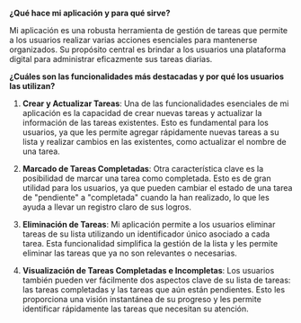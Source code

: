 **¿Qué hace mi aplicación y para qué sirve?**

Mi aplicación es una robusta herramienta de gestión de tareas que permite a los usuarios realizar varias acciones esenciales para mantenerse organizados. Su propósito central es brindar a los usuarios una plataforma digital para administrar eficazmente sus tareas diarias.

**¿Cuáles son las funcionalidades más destacadas y por qué los usuarios las utilizan?**

1. **Crear y Actualizar Tareas**: Una de las funcionalidades esenciales de mi aplicación es la capacidad de crear nuevas tareas y actualizar la información de las tareas existentes. Esto es fundamental para los usuarios, ya que les permite agregar rápidamente nuevas tareas a su lista y realizar cambios en las existentes, como actualizar el nombre de una tarea.

2. **Marcado de Tareas Completadas**: Otra característica clave es la posibilidad de marcar una tarea como completada. Esto es de gran utilidad para los usuarios, ya que pueden cambiar el estado de una tarea de "pendiente" a "completada" cuando la han realizado, lo que les ayuda a llevar un registro claro de sus logros.

3. **Eliminación de Tareas**: Mi aplicación permite a los usuarios eliminar tareas de su lista utilizando un identificador único asociado a cada tarea. Esta funcionalidad simplifica la gestión de la lista y les permite eliminar las tareas que ya no son relevantes o necesarias.

4. **Visualización de Tareas Completadas e Incompletas**: Los usuarios también pueden ver fácilmente dos aspectos clave de su lista de tareas: las tareas completadas y las tareas que aún están pendientes. Esto les proporciona una visión instantánea de su progreso y les permite identificar rápidamente las tareas que necesitan su atención.
